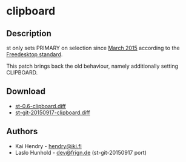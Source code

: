 # clipboard

## Description

st only sets PRIMARY on selection since
[March 2015](http://git.suckless.org/st/commit/?id=28259f5750f0dc7f52bbaf8b746ec3dc576a58ee)
according to the
[Freedesktop standard](http://standards.freedesktop.org/clipboards-spec/clipboards-latest.txt).

This patch brings back the old behaviour, namely additionally setting
CLIPBOARD.

## Download

* [st-0.6-clipboard.diff](st-0.6-clipboard.diff)
* [st-git-20150917-clipboard.diff](st-git-20150917-clipboard.diff)

## Authors

 * Kai Hendry - hendry@iki.fi
 * Laslo Hunhold - dev@frign.de (st-git-20150917 port)
